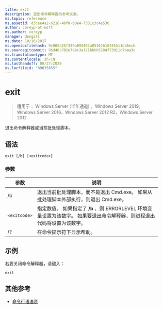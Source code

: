 ```yaml
---
title: exit
description: 退出命令解释器的参考文章。
ms.topic: reference
ms.assetid: d3cee4a2-6210-46f0-b8e4-7381c3c4e530
author: coreyp-at-msft
ms.author: coreyp
manager: dongill
ms.date: 10/16/2017
ms.openlocfilehash: 9e065a25f339a093492a05102b10455b11da5ecb
ms.sourcegitcommit: 96d46c702e7a9c3a321bbbb5284f73911c7baa3c
ms.translationtype: MT
ms.contentlocale: zh-CN
ms.lasthandoff: 08/27/2020
ms.locfileid: "89035855"
---
```

# <a name="exit"></a>exit

> 适用于： Windows Server (半年通道) ，Windows Server 2019，Windows Server 2016，Windows Server 2012 R2，Windows Server 2012

退出命令解释器或当前批处理脚本。

## <a name="syntax"></a>语法

```
exit [/b] [<exitcode>]
```

### <a name="parameters"></a>参数

| 参数 | 说明 |
| --------- | ----------- |
| /b | 退出当前批处理脚本，而不是退出 Cmd.exe。 如果从批处理脚本外部执行，则退出 Cmd.exe。 |
| `<exitcode>` | 指定数值。 如果指定了 **/b** ，则 ERRORLEVEL 环境变量设置为该数字。 如果要退出命令解释器，则进程退出代码将设置为该数字。 |
| /? | 在命令提示符下显示帮助。 |

## <a name="examples"></a>示例

若要关闭命令解释器，请键入：

```
exit
```

## <a name="additional-references"></a>其他参考

- [命令行语法项](command-line-syntax-key.md)
